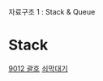자료구조 1 : Stack & Queue

# Stack
[9012 괄호](https://www.acmicpc.net/problem/9012) 
[쇠막대기](https://www.acmicpc.net/problem/10799) 
